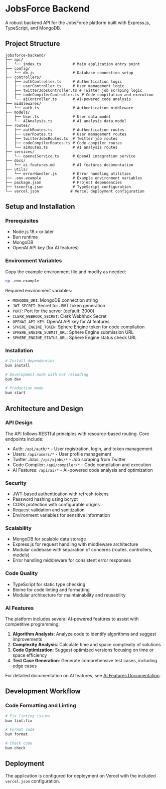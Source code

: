 # JobsForce Backend

A robust backend API for the JobsForce platform built with Express.js, TypeScript, and MongoDB.

## Project Structure

```
jobsforce-backend/
├── api/
│   └── index.ts              # Main application entry point
├── config/
│   └── db.js                 # Database connection setup
├── controllers/
│   ├── authController.ts     # Authentication logic
│   ├── userController.ts     # User management logic
│   ├── twitterJobsController.ts # Twitter job scraping logic
│   ├── codeCompilerController.ts # Code compilation and execution 
│   └── aiController.ts       # AI-powered code analysis
├── middlewares/
│   └── auth.ts               # Authentication middleware
├── models/
│   ├── User.ts               # User data model
│   └── AIAnalysis.ts         # AI analysis data model
├── routes/
│   ├── authRoutes.ts         # Authentication routes
│   ├── userRoutes.ts         # User management routes
│   ├── twitterJobsRoutes.ts  # Twitter job routes
│   ├── codeCompilerRoutes.ts # Code compiler routes
│   └── aiRoutes.ts           # AI analysis routes
├── services/
│   └── openaiService.ts      # OpenAI integration service
├── docs/
│   └── ai-features.md        # AI features documentation
├── utils/
│   └── errorHandler.js       # Error handling utilities
├── .env.example              # Example environment variables
├── package.json              # Project dependencies
├── tsconfig.json             # TypeScript configuration
└── vercel.json              # Vercel deployment configuration
```

## Setup and Installation

### Prerequisites
- Node.js 18.x or later
- Bun runtime
- MongoDB
- OpenAI API key (for AI features)

### Environment Variables
Copy the example environment file and modify as needed:
```bash
cp .env.example
```

Required environment variables:
- `MONGODB_URI`: MongoDB connection string
- `JWT_SECRET`: Secret for JWT token generation
- `PORT`: Port for the server (default: 3000)
- `CLERK_WEBHOOK_SECRET`: Clerk Webhhok Secret
- `OPENAI_API_KEY`: OpenAI API key for AI features
- `SPHERE_ENGINE_TOKEN`: Sphere Engine token for code compilation
- `SPHERE_ENGINE_SUBMIT_URL`: Sphere Engine submission URL
- `SPHERE_ENGINE_STATUS_URL`: Sphere Engine status check URL

### Installation

```bash
# Install dependencies
bun install

# Development mode with hot reloading
bun dev

# Production mode
bun start
```

## Architecture and Design

### API Design
The API follows RESTful principles with resource-based routing. Core endpoints include:
- Auth: `/api/auth/*` - User registration, login, and token management
- Users: `/api/users/*` - User profile management
- Twitter Jobs: `/api/xjobs/*` - Job scraping from Twitter
- Code Compiler: `/api/compiler/*` - Code compilation and execution
- AI Features: `/api/ai/*` - AI-powered code analysis and optimization

### Security
- JWT-based authentication with refresh tokens
- Password hashing using bcrypt
- CORS protection with configurable origins
- Request validation and sanitization
- Environment variables for sensitive information

### Scalability
- MongoDB for scalable data storage
- Express.js for request handling with middleware architecture
- Modular codebase with separation of concerns (routes, controllers, models)
- Error handling middleware for consistent error responses

### Code Quality
- TypeScript for static type checking
- Biome for code linting and formatting
- Modular architecture for maintainability and reusability

### AI Features
The platform includes several AI-powered features to assist with competitive programming:

1. **Algorithm Analysis**: Analyze code to identify algorithms and suggest improvements
2. **Complexity Analysis**: Calculate time and space complexity of solutions
3. **Code Optimization**: Suggest optimized versions focusing on time or space efficiency
4. **Test Case Generation**: Generate comprehensive test cases, including edge cases

For detailed documentation on AI features, see [AI Features Documentation](docs/ai-features.md).

## Development Workflow

### Code Formatting and Linting
```bash
# Fix linting issues
bun lint:fix

# Format code
bun format

# Check code
bun check
```

## Deployment
The application is configured for deployment on Vercel with the included `vercel.json` configuration.

